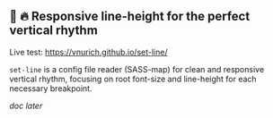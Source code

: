 ## :memo: :fire: Responsive line-height for the perfect vertical rhythm

Live test: https://vnurich.github.io/set-line/

`set-line` is a config file reader (SASS-map) for clean and responsive vertical rhythm, focusing on root font-size and line-height for each necessary breakpoint.

*doc later*
